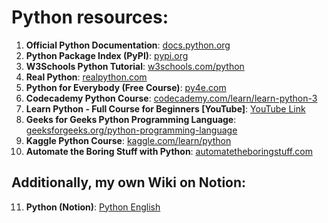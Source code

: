 # Python resources:

1. **Official Python Documentation**: [docs.python.org](https://docs.python.org/3/)
2. **Python Package Index (PyPI)**: [pypi.org](https://pypi.org/)
3. **W3Schools Python Tutorial**: [w3schools.com/python](https://www.w3schools.com/python/)
4. **Real Python**: [realpython.com](https://realpython.com/)
5. **Python for Everybody (Free Course)**: [py4e.com](https://www.py4e.com/)
6. **Codecademy Python Course**: [codecademy.com/learn/learn-python-3](https://www.codecademy.com/learn/learn-python-3)
7. **Learn Python - Full Course for Beginners [YouTube]**: [YouTube Link](https://www.youtube.com/watch?v=rfscVS0vtbw)
8. **Geeks for Geeks Python Programming Language**: [geeksforgeeks.org/python-programming-language](https://www.geeksforgeeks.org/python-programming-language/)
9. **Kaggle Python Course**: [kaggle.com/learn/python](https://www.kaggle.com/learn/python)
10. **Automate the Boring Stuff with Python**: [automatetheboringstuff.com](https://automatetheboringstuff.com/)

## Additionally, my own Wiki on Notion:

11. **Python (Notion)**: [Python English](https://www.notion.so/Python-English-131638e786a980f6bb99e639e024aa2e?pvs=4)